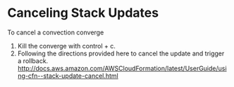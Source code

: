 # Canceling Stack Updates
To cancel a convection converge
1. Kill the converge with control + c.
2. Following the directions provided here to cancel the update and trigger a rollback. http://docs.aws.amazon.com/AWSCloudFormation/latest/UserGuide/using-cfn--stack-update-cancel.html